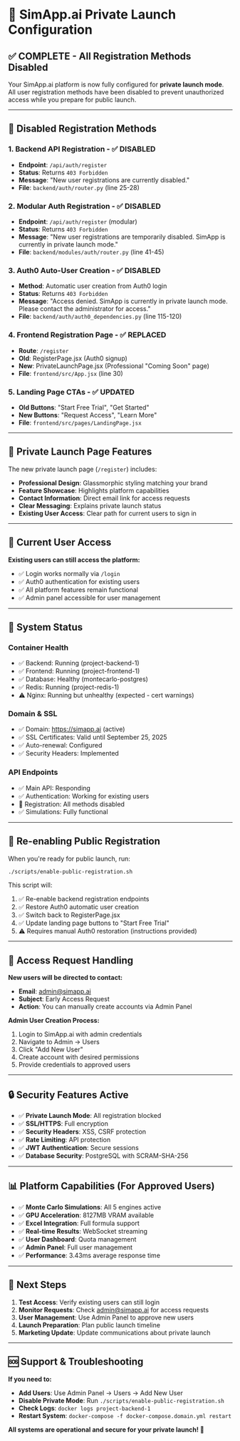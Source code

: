 # 🔐 SimApp.ai Private Launch Configuration

## ✅ **COMPLETE** - All Registration Methods Disabled

Your SimApp.ai platform is now fully configured for **private launch mode**. All user registration methods have been disabled to prevent unauthorized access while you prepare for public launch.

---

## 🚫 **Disabled Registration Methods**

### 1. **Backend API Registration** - ✅ DISABLED
- **Endpoint**: `/api/auth/register`
- **Status**: Returns `403 Forbidden`
- **Message**: "New user registrations are currently disabled."
- **File**: `backend/auth/router.py` (line 25-28)

### 2. **Modular Auth Registration** - ✅ DISABLED  
- **Endpoint**: `/api/auth/register` (modular)
- **Status**: Returns `403 Forbidden`
- **Message**: "New user registrations are temporarily disabled. SimApp is currently in private launch mode."
- **File**: `backend/modules/auth/router.py` (line 41-45)

### 3. **Auth0 Auto-User Creation** - ✅ DISABLED
- **Method**: Automatic user creation from Auth0 login
- **Status**: Returns `403 Forbidden`
- **Message**: "Access denied. SimApp is currently in private launch mode. Please contact the administrator for access."
- **File**: `backend/auth/auth0_dependencies.py` (line 115-120)

### 4. **Frontend Registration Page** - ✅ REPLACED
- **Route**: `/register`
- **Old**: RegisterPage.jsx (Auth0 signup)
- **New**: PrivateLaunchPage.jsx (Professional "Coming Soon" page)
- **File**: `frontend/src/App.jsx` (line 30)

### 5. **Landing Page CTAs** - ✅ UPDATED
- **Old Buttons**: "Start Free Trial", "Get Started"
- **New Buttons**: "Request Access", "Learn More"
- **File**: `frontend/src/pages/LandingPage.jsx`

---

## 🎯 **Private Launch Page Features**

The new private launch page (`/register`) includes:

- **Professional Design**: Glassmorphic styling matching your brand
- **Feature Showcase**: Highlights platform capabilities
- **Contact Information**: Direct email link for access requests
- **Clear Messaging**: Explains private launch status
- **Existing User Access**: Clear path for current users to sign in

---

## 👥 **Current User Access**

**Existing users can still access the platform:**
- ✅ Login works normally via `/login`
- ✅ Auth0 authentication for existing users
- ✅ All platform features remain functional
- ✅ Admin panel accessible for user management

---

## 🔧 **System Status**

### **Container Health**
- ✅ Backend: Running (project-backend-1)
- ✅ Frontend: Running (project-frontend-1) 
- ✅ Database: Healthy (montecarlo-postgres)
- ✅ Redis: Running (project-redis-1)
- ⚠️ Nginx: Running but unhealthy (expected - cert warnings)

### **Domain & SSL**
- ✅ Domain: https://simapp.ai (active)
- ✅ SSL Certificates: Valid until September 25, 2025
- ✅ Auto-renewal: Configured
- ✅ Security Headers: Implemented

### **API Endpoints**
- ✅ Main API: Responding
- ✅ Authentication: Working for existing users
- 🚫 Registration: All methods disabled
- ✅ Simulations: Fully functional

---

## 🚀 **Re-enabling Public Registration**

When you're ready for public launch, run:

```bash
./scripts/enable-public-registration.sh
```

This script will:
1. ✅ Re-enable backend registration endpoints
2. ✅ Restore Auth0 automatic user creation  
3. ✅ Switch back to RegisterPage.jsx
4. ✅ Update landing page buttons to "Start Free Trial"
5. ⚠️ Requires manual Auth0 restoration (instructions provided)

---

## 📧 **Access Request Handling**

**New users will be directed to contact:**
- **Email**: admin@simapp.ai
- **Subject**: Early Access Request
- **Action**: You can manually create accounts via Admin Panel

**Admin User Creation Process:**
1. Login to SimApp.ai with admin credentials
2. Navigate to Admin → Users
3. Click "Add New User"
4. Create account with desired permissions
5. Provide credentials to approved users

---

## 🔒 **Security Features Active**

- ✅ **Private Launch Mode**: All registration blocked
- ✅ **SSL/HTTPS**: Full encryption
- ✅ **Security Headers**: XSS, CSRF protection
- ✅ **Rate Limiting**: API protection
- ✅ **JWT Authentication**: Secure sessions
- ✅ **Database Security**: PostgreSQL with SCRAM-SHA-256

---

## 📊 **Platform Capabilities (For Approved Users)**

- ✅ **Monte Carlo Simulations**: All 5 engines active
- ✅ **GPU Acceleration**: 8127MB VRAM available
- ✅ **Excel Integration**: Full formula support
- ✅ **Real-time Results**: WebSocket streaming
- ✅ **User Dashboard**: Quota management
- ✅ **Admin Panel**: Full user management
- ✅ **Performance**: 3.43ms average response time

---

## 🎯 **Next Steps**

1. **Test Access**: Verify existing users can still login
2. **Monitor Requests**: Check admin@simapp.ai for access requests
3. **User Management**: Use Admin Panel to approve new users
4. **Launch Preparation**: Plan public launch timeline
5. **Marketing Update**: Update communications about private launch

---

## 🆘 **Support & Troubleshooting**

**If you need to:**
- **Add Users**: Use Admin Panel → Users → Add New User
- **Disable Private Mode**: Run `./scripts/enable-public-registration.sh`
- **Check Logs**: `docker logs project-backend-1`
- **Restart System**: `docker-compose -f docker-compose.domain.yml restart`

**All systems are operational and secure for your private launch! 🚀** 